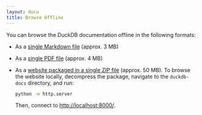 ```yaml
---
layout: docu
title: Browse Offline
---
```


You can browse the DuckDB documentation offline in the following formats:

* As a [single Markdown file](/duckdb-docs.md) (approx. 3 MB)

* As a [single PDF file](/duckdb-docs.pdf) (approx. 4 MB)

* As a [website packaged in a single ZIP file](/duckdb-docs.zip) (approx. 50 MB). To browse the website locally, decompress the package, navigate to the `duckdb-docs` directory, and run:

  ```bash
  python -m http.server
  ```

    Then, connect to <http://localhost:8000/>.
